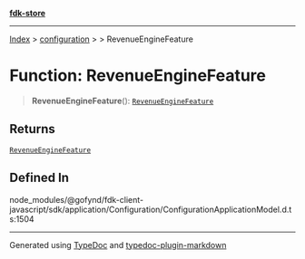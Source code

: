 [**fdk-store**](../../../README.md)
***

[Index](../../../API.md) > [configuration](../../README.md) > [<internal>](../README.md) > RevenueEngineFeature

# Function: RevenueEngineFeature

> **RevenueEngineFeature**(): [`RevenueEngineFeature`](../type-aliases/type-alias.RevenueEngineFeature.md)

## Returns

[`RevenueEngineFeature`](../type-aliases/type-alias.RevenueEngineFeature.md)

## Defined In

node\_modules/@gofynd/fdk-client-javascript/sdk/application/Configuration/ConfigurationApplicationModel.d.ts:1504

***
Generated using [TypeDoc](https://typedoc.org/) and [typedoc-plugin-markdown](https://www.npmjs.com/package/typedoc-plugin-markdown)
